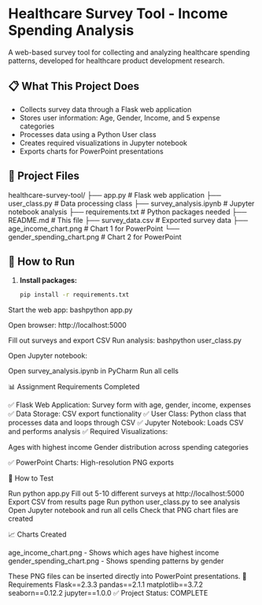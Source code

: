# Healthcare Survey Tool - Income Spending Analysis

A web-based survey tool for collecting and analyzing healthcare spending patterns, developed for healthcare product development research.

## 📋 What This Project Does

- Collects survey data through a Flask web application
- Stores user information: Age, Gender, Income, and 5 expense categories
- Processes data using a Python User class
- Creates required visualizations in Jupyter notebook
- Exports charts for PowerPoint presentations

## 📁 Project Files
healthcare-survey-tool/
├── app.py                      # Flask web application
├── user_class.py               # Data processing class
├── survey_analysis.ipynb       # Jupyter notebook analysis
├── requirements.txt            # Python packages needed
├── README.md                   # This file
├── survey_data.csv            # Exported survey data
├── age_income_chart.png       # Chart 1 for PowerPoint
└── gender_spending_chart.png  # Chart 2 for PowerPoint

## 🚀 How to Run

1. **Install packages:**
   ```bash
   pip install -r requirements.txt

Start the web app:
bashpython app.py

Open browser:
http://localhost:5000

Fill out surveys and export CSV
Run analysis:
bashpython user_class.py

Open Jupyter notebook:

Open survey_analysis.ipynb in PyCharm
Run all cells



📊 Assignment Requirements Completed

✅ Flask Web Application: Survey form with age, gender, income, expenses
✅ Data Storage: CSV export functionality
✅ User Class: Python class that processes data and loops through CSV
✅ Jupyter Notebook: Loads CSV and performs analysis
✅ Required Visualizations:

Ages with highest income
Gender distribution across spending categories


✅ PowerPoint Charts: High-resolution PNG exports

🎯 How to Test

Run python app.py
Fill out 5-10 different surveys at http://localhost:5000
Export CSV from results page
Run python user_class.py to see analysis
Open Jupyter notebook and run all cells
Check that PNG chart files are created

📈 Charts Created

age_income_chart.png - Shows which ages have highest income
gender_spending_chart.png - Shows spending patterns by gender

These PNG files can be inserted directly into PowerPoint presentations.
🔧 Requirements
Flask==2.3.3
pandas==2.1.1
matplotlib==3.7.2
seaborn==0.12.2
jupyter==1.0.0
✅ Project Status: COMPLETE